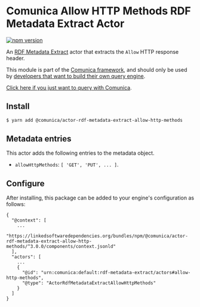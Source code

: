 # Comunica Allow HTTP Methods RDF Metadata Extract Actor

[![npm version](https://badge.fury.io/js/%40comunica%2Factor-rdf-metadata-extract-allow-http-methods.svg)](https://www.npmjs.com/package/@comunica/actor-rdf-metadata-extract-allow-http-methods)

An [RDF Metadata Extract](https://github.com/comunica/comunica/tree/master/packages/bus-rdf-metadata-extract) actor that
extracts the `Allow` HTTP response header.

This module is part of the [Comunica framework](https://github.com/comunica/comunica),
and should only be used by [developers that want to build their own query engine](https://comunica.dev/docs/modify/).

[Click here if you just want to query with Comunica](https://comunica.dev/docs/query/).

## Install

```bash
$ yarn add @comunica/actor-rdf-metadata-extract-allow-http-methods
```

## Metadata entries

This actor adds the following entries to the metadata object.

* `allowHttpMethods`: `[ 'GET', 'PUT', ... ]`.

## Configure

After installing, this package can be added to your engine's configuration as follows:
```text
{
  "@context": [
    ...
    "https://linkedsoftwaredependencies.org/bundles/npm/@comunica/actor-rdf-metadata-extract-allow-http-methods/^3.0.0/components/context.jsonld"
  ],
  "actors": [
    ...
    {
      "@id": "urn:comunica:default:rdf-metadata-extract/actors#allow-http-methods",
      "@type": "ActorRdfMetadataExtractAllowHttpMethods"
    }
  ]
}
```
